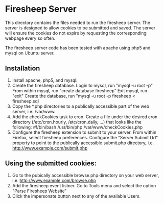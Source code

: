 # Firesheep Server

This directory contains the files needed to run the firesheep server.  The server is designed to allow cookies to be submitted and saved.  The server will ensure the cookies do not expire by requesting the corresponding webpage every so often. 

The firesheep server code has been tested with apache using php5 and mysql on Ubuntu server.

## Installation

1. Install apache, php5, and mysql.
2. Create the firesheep database.
	Login to mysql, run "mysql -u root -p"
	From within mysql, run "create database firesheep"
	Exit mysql, run "exit"
	Create the database, run "mysql -u root -p firesheep < firesheep.sql
3. Copy the *.php directories to a publically accessible part of the web server, i.e. /var/www.
4. Add the checkCookies task to cron.  Create a file under the desired cron directory (/etc/cron.hourly, /etc/cron.daily, ...) that looks like the following:
	#!/bin/bash
	/usr/bin/php /var/www/checkCookies.php
5. Configure the firesheep extension to submit to your server.  From within Firefox, select firesheep preferences.  Configure the "Server Submit Url" property to point to the publically accessible submit.php directory, i.e. http://www.example.com/submit.php

## Using the submitted cookies:

1. Go to the pubically accessible browse.php directory on your web server, i.e. http://www.example.com/browse.php
2. Add the firesheep event listner.  Go to Tools menu and select the option "Parse Firesheep Website"
3. Click the impersonate button next to any of the available Users.
